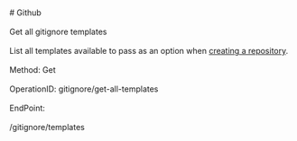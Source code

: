 <br>#     Github</br>
<br>Get all gitignore templates</br>
<br>List all templates available to pass as an option when [creating a repository](https://developer.github.com/v3/repos/#create-a-repository-for-the-authenticated-user).</br>
<br>Method: Get</br>
<br>OperationID: gitignore/get-all-templates</br>
<br>EndPoint:</br>
<br>/gitignore/templates</br>
